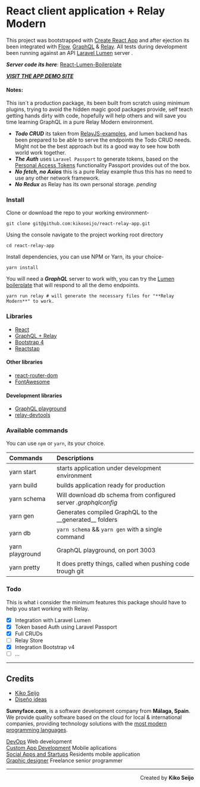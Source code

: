 # React client application + Relay Modern

This project was bootstrapped with [Create React App](https://github.com/facebookincubator/create-react-app) and after ejection its been integrated with [Flow](https://flow.org), [GraphQL](http://graphql.org) & [Relay](https://facebook.github.io/relay/).
All tests during development been running against an API [Laravel Lumen](https://lumen.laravel.com) server .

**_Server code its here_**: [React-Lumen-Boilerplate](https://github.com/kikoseijo/lumen-graphql-boilerplate)

[**_VISIT THE APP DEMO SITE_**](https://kikoseijo.github.io/react-relay-app/)

#### Notes:

This isn´t a production package, its been built from scratch using minimum plugins, trying to avoid the hidden magic good packages provide, self teach getting hands dirty with code, hopefully will help others and will save you time learning GraphQL in a pure Relay Modern environment.

* **_Todo CRUD_** its taken from [RelayJS-examples](https://github.com/relayjs/relay-examples), and lumen backend has been prepared to be able to serve the endpoints the Todo CRUD needs. Might not be the best approach but its a good way to see how both world work together.
* **_The Auth_** uses `Laravel Passport` to generate tokens, based on the [Personal Access Tokens](https://laravel.com/docs/5.5/passport#personal-access-tokens) functionality Passport provides out of the box.
* **_No fetch, no Axios_** this is a pure Relay example thus this has no need to use any other network framework.
* **_No Redux_** as Relay has its own personal storage. _pending_

### Install

Clone or download the repo to your working environment-

```
git clone git@github.com:kikoseijo/react-relay-app.git
```

Using the console navigate to the project working root directory

```
cd react-relay-app
```

Install dependencies, you can use NPM or Yarn, its your choice-

```
yarn install
```

You will need a **_GraphQL_** server to work with, you can try the [Lumen boilerplate](https://github.com/kikoseijo/lumen-graphql-boilerplate) that will respond to all the demo endpoints.

```
yarn run relay # will generate the necessary files for "**Relay Modern**" to work.
```

### Libraries

* [React](https://reactjs.org)
* [GraphQL + Relay](https://facebook.github.io/relay/)
* [Bootstrap 4](https://getbootstrap.com)
* [Reactstap](https://reactstrap.github.io)

#### Other libraries

* [react-router-dom](https://github.com/ReactTraining/react-router/tree/master/packages/react-router-dom)
* [FontAwesome](https://github.com/FortAwesome/react-fontawesome)

#### Development libraries

* [GraphQL playground](https://github.com/graphcool/graphql-playground)
* [relay-devtools](https://www.npmjs.com/package/relay-devtools)

### Available commands

You can use `npm` or `yarn`, its your choice.

| Commands        | Descriptions                                                    |
| :-------------- | :-------------------------------------------------------------- |
| yarn start      | starts application under development environment                |
| yarn build      | builds application ready for production                         |
| yarn schema     | Will download db schema from configured server _.graphqlconfig_ |
| yarn gen        | Generates compiled GraphQL to the \_\_generated\_\_ folders     |
| yarn db         | `yarn schema` && `yarn gen` with a single command               |
| yarn playground | GraphQL playground, on port 3003                                |
| yarn pretty     | It does pretty things, called when pushing code trough git      |

### Todo

This is what i consider the minimum features this package should have to help you start working with Relay.

* [x] Integration with Laravel Lumen
* [x] Token based Auth using Laravel Passport
* [x] Full CRUDs
* [ ] Relay Store
* [x] Integration Bootstrap v4
* [ ] ...

---

## Credits

* [Kiko Seijo](http://kikoseijo.com 'Laravel, React, Vue, Mobile freelancer in Málaga')
* [Diseño ideas](http://disenoideas.com 'Real estate website designer in Marbella')

**Sunnyface.com**, is a software development company from **Málaga, Spain**. We provide quality software based on the cloud for local & international companies, providing technology solutions with the [most modern programming languages](https://sunnyface.com/tecnologia/ 'Programador experto react y vue en Málaga').

[DevOps](https://sunnyface.com 'Programador ios málaga Marbella') Web development  
[Custom App Development](https://gestorapp.com 'Gestor de aplicaciones moviles en málaga, mijas, marbella') Mobile aplications  
[Social Apps and Startups](https://sosvecinos.com 'Plataforma móvil para la gestion de comunidades') Residents mobile application  
[Graphic designer](https://kikoseijo.com 'Programador freelance movil y Laravel') Freelance senior programmer

---

<div dir=rtl markdown=1>Created by <b>Kiko Seijo</b></div>
